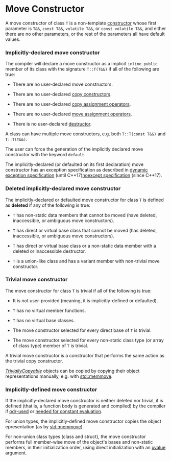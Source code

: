 # Move Constructor

A move constructor of class `T` is a non-template [constructor](https://en.cppreference.com/w/cpp/language/initializer_list) whose first parameter is `T&&`, `const T&&`, `volatile T&&`, or `const volatile T&&`, and either there are no other parameters, or the rest of the parameters all have default values.

### Implicitly-declared move constructor

The compiler will declare a move constructor as a implicit `inline public` member of its class with the signature `T::T(T&&)` if all of the following are true:

- There are no user-declared move constructors.

- There are no user-declared [copy constructors](https://en.cppreference.com/w/cpp/language/copy_constructor).

- There are no user-declared [copy assignment operators](https://en.cppreference.com/w/cpp/language/copy_assignment).

- There are no user-declared [move assignment operators](https://en.cppreference.com/w/cpp/language/move_assignment).

- There is no user-declared [destructor](https://en.cppreference.com/w/cpp/language/destructor).

A class can have multiple move constructors, e.g. both `T::T(const T&&)` and `T::T(T&&)`.

The user can force the generation of the implicitly declared move constructor with the keyword `default`.

The implicitly-declared (or defaulted on its first declaration) move constructor has an exception specification as described in [dynamic exception specification](https://en.cppreference.com/w/cpp/language/except_spec) (until C++17)[noexcept specification](https://en.cppreference.com/w/cpp/language/noexcept_spec) (since C++17).

### Deleted implicitly-declared move constructor

The implicitly-declared or defaulted move constructor for class `T` is defined as **deleted** if any of the following is true:

- `T` has non-static data members that cannot be moved (have deleted, inaccessible, or ambiguous move constructors).

- `T` has direct or virtual base class that cannot be moved (has deleted, inaccessible, or ambiguous move constructors).

- `T` has direct or virtual base class or a non-static data member with a deleted or inaccessible destructor.

- `T` is a union-like class and has a variant member with non-trivial move constructor.

### Trivial move constructor

The move constructor for class `T` is trivial if all of the following is true:

- It is not user-provided (meaning, it is implicitly-defined or defaulted).

- `T` has no virtual member functions.

- `T` has no virtual base classes.

- The move constructor selected for every direct base of `T` is trivial.

- The move constructor selected for every non-static class type (or array of class type) member of `T` is trivial.

A trivial move constructor is a constructor that performs the same action as the trivial copy constructor.

[_TriviallyCopyable_](https://en.cppreference.com/w/cpp/named_req/TriviallyCopyable) objects can be copied by copying their object representations manually, e.g. with [std::memmove](https://en.cppreference.com/w/cpp/string/byte/memmove).

### Implicitly-defined move constructor

If the implicitly-declared move constructor is neither deleted nor trivial, it is defined (that is, a function body is generated and compiled) by the compiler if [odr-used](https://en.cppreference.com/w/cpp/language/definition#ODR-use) or [needed for constant evaluation](https://en.cppreference.com/w/cpp/language/constant_expression#Functions_and_variables_needed_for_constant_evaluation).

For union types, the implicitly-defined move constructor copies the object epresentation (as by [std::memmove](https://en.cppreference.com/w/cpp/string/byte/memmove)).

For non-union class types (class and struct), the move constructor performs full member-wise move of the object's bases and non-static members, in their initialization order, using direct initialization with an [xvalue](https://en.cppreference.com/w/cpp/language/value_category#xvalue) argument.
